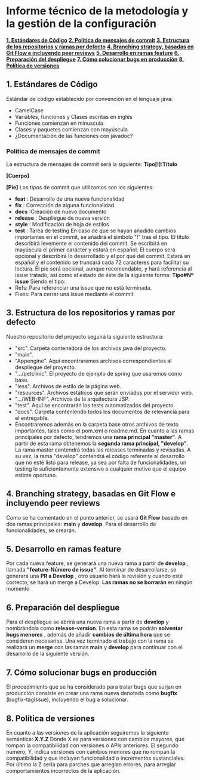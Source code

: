 # Informe técnico de la metodología y la gestión de la configuración
**[1. Estándares de Código](#_hohjtsklci24)**
**[2. Política de mensajes de commit](#_gmoye6w9s4sc)**
**[3. Estructura de los repositorios y ramas por defecto](#_ln7utkmzdkiq)** 
**[4. Branching strategy, basadas en Git Flow e incluyendo peer reviews](#_nqewzr49jya0)**
**[5. Desarrollo en ramas feature](#_k2x7cl80z42m)**
**[6. Preparación del despliegue](#_edywamrxtwai)**
**[7. Cómo solucionar bugs en producción](#_xz46azgjxca7)**
**[8. Política de versiones](#_66v958dp6ifs)**
## 1. Estándares de Código
Estándar de código establecido por convención en el lenguaje java:
- CamelCase
- Variables, funciones y Clases escritas en inglés
- Funciones comienzan en minuscula
- Clases y paquetes comienzan con mayúscula
- ¿Documentación de las funciones con javadoc?
### Política de mensajes de commit
La estructura de mensajes de commit será la siguiente:
**Tipo[!]:Título**

**[Cuerpo]**

**[Pie]**
Los tipos de commit que utilizamos son los siguientes:
- **feat** : Desarrollo de una nueva funcionalidad
- **fix** : Corrección de alguna funcionalidad 
- **docs** :Creación de nuevo documento 
- **release** : Despliegue de nueva versión 
- **style** : Modificación de hoja de estilos 
- **test** : Tarea de testing 
En caso de que se hayan añadido cambios importantes en el commit, se añadirá el símbolo "!" tras el tipo. El título describirá levemente el contenido del commit. Se escribirá en mayúscula el primer carácter y estará en español. El cuerpo será opcional y describirá lo desarrollado y el por qué del commit. Estará en español y el contenido se truncará cada 72 caracteres para facilitar su lectura. El pie será opcional, aunque recomendable, y hará referencia al issue tratado, así como al estado de éste de la siguiente forma: **Tipo#Nº issue** Siendo el tipo: 
- Refs: Para referenciar una issue que no está terminada. 
- Fixes: Para cerrar una issue mediante el commit. 
## 3. Estructura de los repositorios y ramas por defecto
Nuestro repositorio del proyecto seguirá la siguiente estructura: 
- "src". Carpeta contenedora de los archivos java del proyecto.   
- "main".     
- "Appengine". Aquí encontraremos archivos correspondientes al despliegue del proyecto.     
- ".../petclinic". El proyecto de ejemplo de spring que usaremos como base.
- "less". Archivos de estilo de la página web.     
- "resources". Archivos estáticos que serán enviados por el servidor web.     
- ".../WEB-INF". Archivos de la arquitectura JSP.   
- "test". Aquí se encontrarán los tests automatizados del proyecto. 
- "docs". Carpeta conteniendo todos los documentos de relevancia para el entregable. 
- Encontraremos además en la carpeta base otros archivos de texto importantes, tales como el pom.xml o readme.md. 
En cuanto a las ramas principales por defecto, tendremos una **rama principal "master"**. A partir de esta rama obtenemos la **segunda rama principal, "develop"**. La rama master contendrá todas las releases terminadas y revisadas. A su vez, la rama "develop" contendrá el código referente al desarrollo que no esté listo para release, ya sea por falta de funcionalidades, un testing lo suficientemente extensivo o cualquier motivo que el equipo estime oportuno. 
## 4. Branching strategy, basadas en Git Flow e incluyendo peer reviews
Como se ha comentado en el punto anterior, se usará **Git Flow** basado en dos ramas principales: **main** y **develop**. Para el desarrollo de funcionalidades, se crearán. 
## 5. Desarrollo en ramas feature
Por cada nueva feature, se generará una nueva rama a partir de **develop** , llamada **"feature-Número de issue"**. Al terminar de desarrollarse, se generará una **PR a Develop** , otro usuario hará la revisión y cuando esté correcto, se hará un merge a Develop. **Las ramas no se borrarán** en ningún momento 
## 6. Preparación del despliegue 
Para el despliegue se abrirá una nueva rama a partir de **develop** y nombrándola como **release-version**. En esta rama se podrán **solventar bugs menores** , además de añadir **cambios de última hora** que se consideren necesarios. Una vez terminado el trabajo con la rama se realizará un **merge** con las ramas **main** y **develop** para continuar con el desarrollo de la siguiente versión. 
## 7. Cómo solucionar bugs en producción 
El procedimiento que se ha considerado para tratar bugs que surjan en producción consiste en crear una rama nueva denotada como **bugfix** (bugfix-tagIssue), incluyendo el bug a solucionar. 
## 8. Política de versiones 
En cuanto a las versiones de la aplicación seguiremos la siguiente semántica: **X.Y.Z** Donde X es para versiones con cambios mayores, que rompan la compatibilidad con versiones o APIs anteriores. El segundo número, Y, indica versiones con cambios menores que no rompan la compatibilidad y que incluyan funcionalidad o incrementos sustanciales. Por último la Z sería para parches que arreglan errores, para arreglar comportamientos incorrectos de la aplicación.
